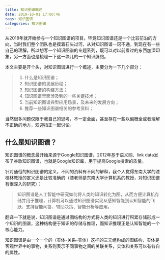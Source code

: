 ```yaml
---
title: 知识图谱概述
date: 2019-10-01 17:00:46
tags: 知识图谱
categories: 知识图谱
---
```


从2018年就开始参与一个知识图谱的项目，毕竟知识图谱还是一个比较前沿的方向，当时我们整个团队也是摸着石头过河，从对知识图谱一窍不通，到现在有一些自己的理解，所以想写一个知识图谱的专题系列，既可以对以前看过的东西加深印象，另一方面也是梳理一下这一块儿的一个知识脉络。

本文主要是开个头，对知识图谱进行一个概述，主要分为一下几个部分：

> 1. 什么是知识图谱；
> 2. 知识图谱的发展历程；
> 3. 知识图谱的构建方法；
> 4. 知识图谱里面涉及到的一些关键技术；
> 5. 当前知识图谱典型应用场景，及未来的发展方向；
> 6. 推荐一些知识图谱相关的参考资料；

当然很多问题仅限于我自己的思考，不一定全面，甚至存在一些以偏概全或者理解不正确的地方，欢迎指正一起讨论。

## 什么是知识图谱？
知识图谱的概念最开始来源于Google知识图谱，2012年基于语义网、link data发布了谷歌知识图谱，也就是Google知识库，用于提高Google搜索的质量。

针对通俗的知识图谱的定义，不同的资料有不同的解释，我个人觉得东南大学的漆桂林教授的定义还是比较准确的（漆老师是东南大学计算机系的教授，对知识图谱有很深入的研究）：
> 知识图谱是人工智能中研究如何将人类的知识转化为图，从而方便计算机存储并用于推理，计算机可以通过知识图谱实现从感知智能到认知智能的飞跃，支持智能问答、辅助决策、智能分析等应用。

翻译一下就是说，知识图谱是通过图结构的方式将人类的知识进行积累存储形成一个知识的图谱，这种结构便于知识的存储与推理，而知识推理正是认知智能的一个核心能力。

知识图谱是由一个一个的（实体-关系-实体）这样的三元组构成的图结构，实体是客观世界中的事物，关系则表示不同事物之间的关联关系，实体和关系可以有各自的属性。






